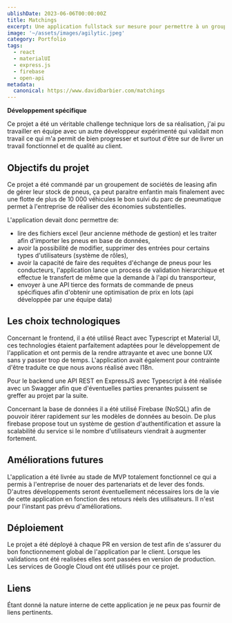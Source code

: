 ```yaml
---
ublishDate: 2023-06-06T00:00:00Z
title: Matchings
excerpt: Une application fullstack sur mesure pour permettre à un groupement de sociétés de gérer leurs stocks de pneus 
image: '~/assets/images/agilytic.jpeg'
category: Portfolio
tags:
  - react
  - materialUI
  - express.js
  - firebase
  - open-api
metadata:
  canonical: https://www.davidbarbier.com/matchings
---
```


**Développement spécifique** 

Ce projet a été un véritable challenge technique lors de sa réalisation, j'ai pu travailler en équipe avec un autre développeur expérimenté qui validait mon travail ce qui m'a permit de bien progresser et surtout d'être sur de livrer un travail fonctionnel et de qualité au client. 

## Objectifs du projet

Ce projet a été commandé par un groupement de sociétés de leasing afin de gérer leur stock de pneus, ça peut paraitre enfantin mais finalement avec une flotte de plus de 10 000 véhicules le bon suivi du parc de pneumatique permet à l'entreprise de réaliser des économies substentielles. 

L'application devait donc permettre de: 
- lire des fichiers excel (leur ancienne méthode de gestion) et les traiter afin d'importer les pneus en base de données,
- avoir la possibilité de modifier, supprimer des entrées pour certains types d'utilisateurs (système de rôles),
- avoir la capacité de faire des requêtes d'échange de pneus pour les conducteurs, l'application lance un process de validation hierarchique et effectue le transfert de même que la demande à l'api du transporteur,
- envoyer à une API tierce des formats de commande de pneus spécifiques afin d'obtenir une optimisation de prix en lots (api développée par une équipe data)

## Les choix technologiques

Concernant le frontend, il a été utilisé React avec Typescript et Material UI, ces technologies étaient parfaitement adaptées pour le développement de l'application et ont permis de la rendre attrayante et avec une bonne UX sans y passer trop de temps. L'application avait également pour contrainte d'être traduite ce que nous avons réalisé avec I18n.

Pour le backend une API REST en ExpressJS avec Typescript à été réalisée avec un Swagger afin que d'éventuelles parties prenantes puissent se greffer au projet par la suite. 

Concernant la base de données il a été utilisé Firebase (NoSQL) afin de pouvoir itérer rapidement sur les modèles de données au besoin. De plus firebase propose tout un système de gestion d'authentification et assure la scalabilité du service si le nombre d'utilisateurs viendrait à augmenter fortement.

## Améliorations futures

L'application a été livrée au stade de MVP totalement fonctionnel ce qui a permis à l'entreprise de nouer des partenariats et de lever des fonds. 
D'autres développements seront éventuellement nécessaires lors de la vie de cette application en fonction des retours réels des utilisateurs. 
Il n'est pour l'instant pas prévu d'améliorations.  

## Déploiement

Le projet a été déployé à chaque PR en version de test afin de s'assurer du bon fonctionnement global de l'application par le client. Lorsque les validations ont été realisées elles sont passées en version de production.
Les services de Google Cloud ont été utilisés pour ce projet. 

## Liens

Étant donné la nature interne de cette application je ne peux pas fournir de liens pertinents. 
